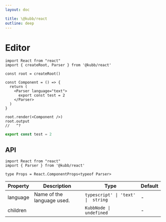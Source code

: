 ```yaml
---
layout: doc

title: \@kubb/react
outline: deep
---
```


# Editor

```tsx twoslash
import React from "react"
import { createRoot, Parser } from '@kubb/react'

const root = createRoot()

const Component = () => {
  return (
    <Parser language="text">
      export const test = 2
    </Parser>
  )
}

root.render(<Component />)
root.output
//   ^?
```

```typescript
export const test = 2
```


## API

```tsx twoslash
import React from "react"
import { Parser } from '@kubb/react'

type Props = React.ComponentProps<typeof Parser>
```

| Property | Description                | Type                               | Default |
| -------- | -------------------------- | ---------------------------------- | ------- |
| language | Name of the language used. | `typescript' \| 'text' \|  string` | -       |
| children |                            | `KubbNode \|  undefined`           | -       |
